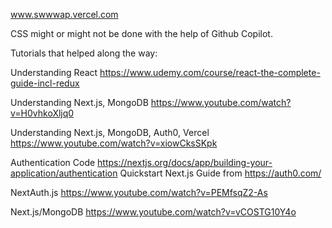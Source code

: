 www.swwwap.vercel.com

CSS might or might not be done with the help of Github Copilot.

Tutorials that helped along the way:

Understanding React
https://www.udemy.com/course/react-the-complete-guide-incl-redux

Understanding Next.js, MongoDB
https://www.youtube.com/watch?v=H0vhkoXljq0

Understanding Next.js, MongoDB, Auth0, Vercel
https://www.youtube.com/watch?v=xiowCksSKpk

Authentication Code
https://nextjs.org/docs/app/building-your-application/authentication
Quickstart Next.js Guide from https://auth0.com/

NextAuth.js
https://www.youtube.com/watch?v=PEMfsqZ2-As

Next.js/MongoDB
https://www.youtube.com/watch?v=vCOSTG10Y4o
